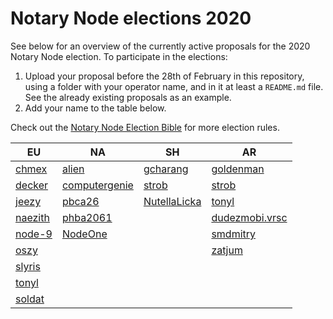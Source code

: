 # Notary Node elections 2020

See below for an overview of the currently active proposals for the 2020 Notary Node election.
To participate in the elections:

1. Upload your proposal before the 28th of February in this repository, using a folder with your operator name, and in it at least a `README.md` file. See the already existing proposals as an example.
2. Add your name to the table below.

Check out the [Notary Node Election Bible](https://github.com/KomodoPlatform/dPoW/blob/dev/doc/bible.md) for more election rules.  


|   EU	|   NA	|   SH	|   AR	|
|---	|---	|---	|---	|
|   [chmex](chmex/README.md)	    |   [alien](alien/README.md)	                |   [gcharang](gcharang/README.md)  |   [goldenman](goldenman/README.md)	|   	
|   [decker](decker/README.md)	    |   [computergenie](computergenie/README.md)	|   [strob](strob/README.md)	    |   [strob](strob/README.md)	        |   	
|   [jeezy](jeezy/README.md)	    |   [pbca26](pbca26/README.md)	                |   	 [NutellaLicka](NutellaLicka/README.md)    |   [tonyl](tonyl/README.md)	        |   	
|   [naezith](naezith/README.md)    |   [phba2061](phba2061/README.md)              |     |   [dudezmobi.vrsc](dudezmobi/README.md)       |       
|   [node-9](node-9/README.md)      |   [NodeOne](NodeOne/README.md)                |       |   [smdmitry](smdmitry/README.md)     |       
|   [oszy](oszy/README.md)          |                                                           |       |   [zatjum](zatjum/README.md)    |       
|   [slyris](slyris/README.md)      |                                               |       |       |       
|   [tonyl](tonyl/README.md)        |                                               |       |       |
|   [soldat](soldat/README.md)    |       |       |
